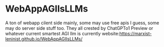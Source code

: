 # WebAppAGIIsLLMs
A ton of webapp cilent side mainly, some may use free apis I guess, some may do server side stuff too. They all crested by ChatGPTo1 Preview or whatever current smartest AGI llm is currently 
website:https://marxist-leninist.github.io/WebAppAGIIsLLMs/
